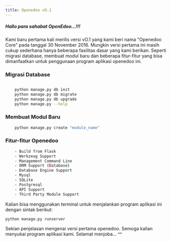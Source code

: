 ```yaml
---
title: Openedoo vO.1
---
```


##### Hallo para sahabat OpenEdoo...!!!

Kami baru pertama kali merilis versi vO.1 yang kami beri nama "Openedoo Core" pada tanggal 30 November 2016. Mungkin versi pertama ini masih cukup sederhana hanya beberapa fasilitas dasar yang kami berikan. Seperti migrasi database, membuat modul baru dan beberapa fitur-fitur yang bisa dimanfaatkan untuk penggunaan program aplikasi openedoo ini.

### Migrasi Database
```sh

	python manage.py db init
	python manage.py db migrate
	python manage.py db upgrade
	python manage.py --help 
```

### Membuat Modul Baru
```sh 
	python manage.py create "module_name" 
```

### Fitur-fitur Openedoo
```sh
	- Build from Flask
	- Werkzeug Support
	- Management Command Line
	- ORM Support (Database)
	- Database Engine Support
	- Mysql
	- SQLite
	- Postgresql
	- API Support
	- Third Party Module Support
```

Kalian bisa menggunakan terminal untuk menjalankan program aplikasi ini dengan sintak berikut:

```sh 
python manage.py runserver 
```

Sekian penjelasan mengenai versi pertama openedoo. Semoga kalian menyukai program aplikasi kami. Selamat menjoba... ^^
